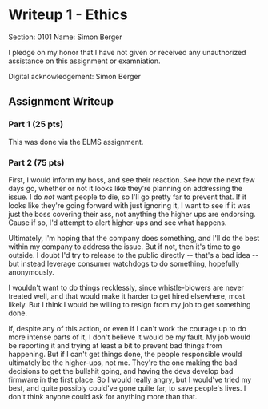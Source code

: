 # Writeup 1 - Ethics

Section: 0101
Name: Simon Berger

I pledge on my honor that I have not given or received any unauthorized assistance on this assignment or examniation.

Digital acknowledgement: Simon Berger

## Assignment Writeup

### Part 1 (25 pts)

This was done via the ELMS assignment.

### Part 2 (75 pts)

First, I would inform my boss, and see their reaction. See how the next few days go, whether or not it looks like they're planning on addressing the issue. I do *not* want people to die, so I'll go pretty far to prevent that. If it looks like they're going forward with just ignoring it, I want to see if it was just the boss covering their ass, not anything the higher ups are endorsing. Cause if so, I'd attempt to alert higher-ups and see what happens.

Ultimately, I'm hoping that the company does something, and I'll do the best within my company to address the issue. But if not, then it's time to go outside. I doubt I'd try to release to the public directly -- that's a bad idea -- but instead leverage consumer watchdogs to do something, hopefully anonymously.

I wouldn't want to do things recklessly, since whistle-blowers are never treated well, and that would make it harder to get hired elsewhere, most likely. But I think I would be willing to resign from my job to get something done.

If, despite any of this action, or even if I can't work the courage up to do more intense parts of it, I don't believe it would be my fault. My job would be reporting it and trying at least a bit to prevent bad things from happening. But if I can't get things done, the people responsible would ultimately be the higher-ups, not me. They're the one making the bad decisions to get the bullshit going, and having the devs develop bad firmware in the first place. So I would really angry, but I would've tried my best, and quite possibly could've gone quite far, to save people's lives. I don't think anyone could ask for anything more than that.

